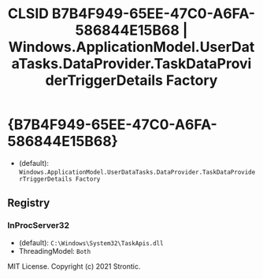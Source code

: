 ﻿---
title: "CLSID B7B4F949-65EE-47C0-A6FA-586844E15B68 | Windows.ApplicationModel.UserDataTasks.DataProvider.TaskDataProviderTriggerDetails Factory"
excerpt: What is COM-Object CLSID B7B4F949-65EE-47C0-A6FA-586844E15B68?
---

# {B7B4F949-65EE-47C0-A6FA-586844E15B68}

* (default): `Windows.ApplicationModel.UserDataTasks.DataProvider.TaskDataProviderTriggerDetails Factory`

## Registry


### InProcServer32

* (default): `C:\Windows\System32\TaskApis.dll`
* ThreadingModel: `Both`

MIT License. Copyright (c) 2021 Strontic.


